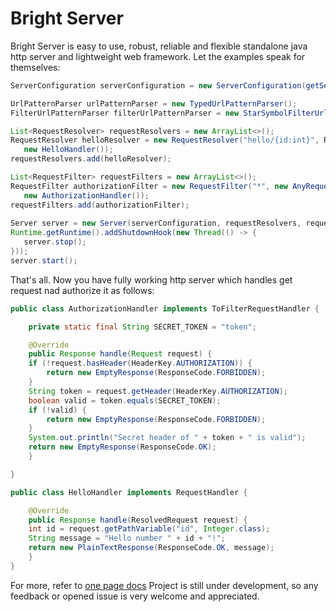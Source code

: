 # Bright Server
 Bright Server is easy to use, robust, reliable and flexible standalone java http server and lightweight web framework. Let the examples speak for themselves:
 ```java
ServerConfiguration serverConfiguration = new ServerConfiguration(getServerProperties());

UrlPatternParser urlPatternParser = new TypedUrlPatternParser();
FilterUrlPatternParser filterUrlPatternParser = new StarSymbolFilterUrlPatternParser();

List<RequestResolver> requestResolvers = new ArrayList<>();
RequestResolver helloResolver = new RequestResolver("hello/{id:int}", RequestMethod.GET, urlPatternParser,
	new HelloHandler());
requestResolvers.add(helloResolver);

List<RequestFilter> requestFilters = new ArrayList<>();
RequestFilter authorizationFilter = new RequestFilter("*", new AnyRequestMethodRule(), filterUrlPatternParser,
	new AuthorizationHandler());
requestFilters.add(authorizationFilter);
	
Server server = new Server(serverConfiguration, requestResolvers, requestFilters);
Runtime.getRuntime().addShutdownHook(new Thread(() -> {
    server.stop();
}));
server.start();
```
That's all. Now you have fully working http server which handles get request nad authorize it as follows:
```java
public class AuthorizationHandler implements ToFilterRequestHandler {

    private static final String SECRET_TOKEN = "token";

    @Override
    public Response handle(Request request) {
	if (!request.hasHeader(HeaderKey.AUTHORIZATION)) {
	    return new EmptyResponse(ResponseCode.FORBIDDEN);
	}
	String token = request.getHeader(HeaderKey.AUTHORIZATION);
	boolean valid = token.equals(SECRET_TOKEN);
	if (!valid) {
	    return new EmptyResponse(ResponseCode.FORBIDDEN);
	}
	System.out.println("Secret header of " + token + " is valid");
	return new EmptyResponse(ResponseCode.OK);
    }

}

public class HelloHandler implements RequestHandler {

    @Override
    public Response handle(ResolvedRequest request) {
	int id = request.getPathVariable("id", Integer.class);
	String message = "Hello number " + id + "!";
	return new PlainTextResponse(ResponseCode.OK, message);
    }
}
```
For more, refer to [one page docs](https://github.com/Iprogrammerr/Bright-Server/wiki)
Project is still under development, so any feedback or opened issue is very welcome and appreciated.


 
 
